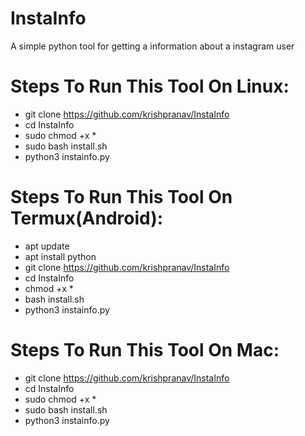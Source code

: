 # InstaInfo
A simple python tool for getting a information about a instagram user

# Steps To Run This Tool On Linux:
- git clone https://github.com/krishpranav/InstaInfo
- cd InstaInfo
- sudo chmod +x *
- sudo bash install.sh
- python3 instainfo.py 

# Steps To Run This Tool On Termux(Android):
- apt update
- apt install python
- git clone https://github.com/krishpranav/InstaInfo
- cd InstaInfo
- chmod +x *
- bash install.sh
- python3 instainfo.py 

# Steps To Run This Tool On Mac:
- git clone https://github.com/krishpranav/InstaInfo
- cd InstaInfo
- sudo chmod +x *
- sudo bash install.sh
-  python3 instainfo.py 
